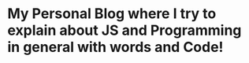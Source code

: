 # My Personal Blog where I try to explain about JS and Programming in general with words and Code! #
